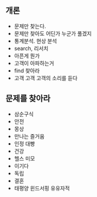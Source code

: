 ## 개론
- 문제만 찾는다.
- 문제만 찾아도 어딘가 누군가 풀겠지
- 통계분석. 현상 분석
- search, 리서치
- 아픈게 뭔가
- 고객이 아파하는거
- find 찾아라
- 고객 고객 고객의 소리를 듣다

## 문제를 찾아라
- 삼순구식
- 안전
- 몽상
- 만나는 즐거움
- 인정 대빵
- 건강
- 헬스 미모
- 이기다
- 독립
- 결혼
- 태평양 윈드서핑 유유자적

